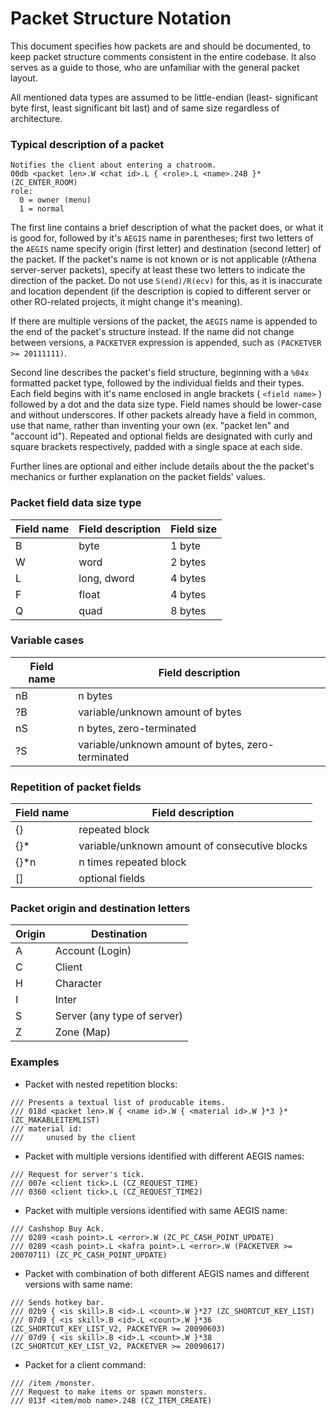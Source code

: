 # Packet Structure Notation

This document specifies how packets are and should be documented, to
keep packet structure comments consistent in the entire codebase. It
also serves as a guide to those, who are unfamiliar with the general
packet layout.

All mentioned data types are assumed to be little-endian (least-
significant byte first, least significant bit last) and of same size
regardless of architecture.

### Typical description of a packet

```
Notifies the client about entering a chatroom.  
00db <packet len>.W <chat id>.L { <role>.L <name>.24B }* (ZC_ENTER_ROOM)
role:  
  0 = owner (menu)  
  1 = normal  
```

The first line contains a brief description of what the packet does,
or what it is good for, followed by it's `AEGIS` name in parentheses;
first two letters of the `AEGIS` name specify origin (first letter)
and destination (second letter) of the packet. If the packet's name
is not known or is not applicable (rAthena server-server packets),
specify at least these two letters to indicate the direction of the
packet. Do not use `S(end)/R(ecv)` for this, as it is inaccurate and
location dependent (if the description is copied to different server
or other RO-related projects, it might change it's meaning).

If there are multiple versions of the packet, the `AEGIS` name is
appended to the end of the packet's structure instead. If the name
did not change between versions, a `PACKETVER` expression is appended,
such as `(PACKETVER >= 20111111)`.

Second line describes the packet's field structure, beginning with a
`%04x` formatted packet type, followed by the individual fields and
their types. Each field begins with it's name enclosed in angle
brackets ( `<field name>` ) followed by a dot and the data size type.
Field names should be lower-case and without underscores. If other
packets already have a field in common, use that name, rather than
inventing your own (ex. "packet len" and "account id"). Repeated and
optional fields are designated with curly and square brackets
respectively, padded with a single space at each side.

Further lines are optional and either include details about the
the packet's mechanics or further explanation on the packet fields'
values.

### Packet field data size type

 |Field name|Field description|Field size|
 |---|---|---|
 |B|byte|1 byte|
 |W|word|2 bytes|
 |L|long, dword|4 bytes|
 |F|float|4 bytes|
 |Q|quad|8 bytes|

### Variable cases
 
 |Field name|Field description|
 |---|---|
 |nB|n bytes|
 |?B|variable/unknown amount of bytes|
 |nS|n bytes, zero-terminated|
 |?S|variable/unknown amount of bytes, zero-terminated|

### Repetition of packet fields
 
 |Field name|Field description|
 |---|---|
 |{}|repeated block|
 |{}*|variable/unknown amount of consecutive blocks|
 |{}*n|n times repeated block|
 |[]|optional fields|

### Packet origin and destination letters
 
 |Origin|Destination|
 |---|---|
 |A|Account (Login)|
 |C|Client|
 |H|Character|
 |I|Inter|
 |S|Server (any type of server)|
 |Z|Zone (Map)|

### Examples

- Packet with nested repetition blocks:
 
```
/// Presents a textual list of producable items.
/// 018d <packet len>.W { <name id>.W { <material id>.W }*3 }* (ZC_MAKABLEITEMLIST)
/// material id:
///     unused by the client
```

- Packet with multiple versions identified with different AEGIS names:

```
/// Request for server's tick.
/// 007e <client tick>.L (CZ_REQUEST_TIME)
/// 0360 <client tick>.L (CZ_REQUEST_TIME2)
```

- Packet with multiple versions identified with same AEGIS name:

```
/// Cashshop Buy Ack.
/// 0289 <cash point>.L <error>.W (ZC_PC_CASH_POINT_UPDATE)
/// 0289 <cash point>.L <kafra point>.L <error>.W (PACKETVER >= 20070711) (ZC_PC_CASH_POINT_UPDATE)
```

- Packet with combination of both different AEGIS names and different versions with same name:

```
/// Sends hotkey bar.
/// 02b9 { <is skill>.B <id>.L <count>.W }*27 (ZC_SHORTCUT_KEY_LIST)
/// 07d9 { <is skill>.B <id>.L <count>.W }*36 (ZC_SHORTCUT_KEY_LIST_V2, PACKETVER >= 20090603)
/// 07d9 { <is skill>.B <id>.L <count>.W }*38 (ZC_SHORTCUT_KEY_LIST_V2, PACKETVER >= 20090617)
```
 
- Packet for a client command:

```
/// /item /monster.
/// Request to make items or spawn monsters.
/// 013f <item/mob name>.24B (CZ_ITEM_CREATE)
```
